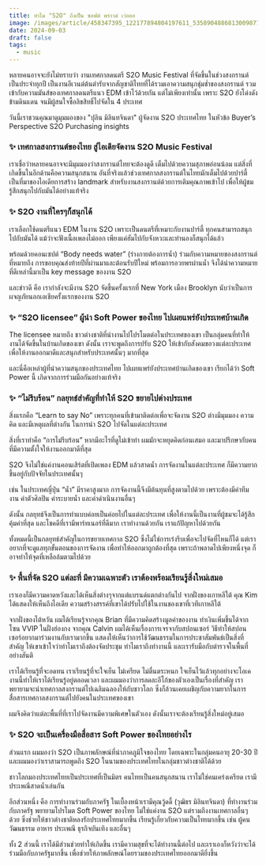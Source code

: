 ```yaml
---
title: ทำไม "S2O" ถึงเป็น ซอฟต์ พราวด์ เว่อออ
image: /images/article/458347395_122177894804197611_5358904886813009877_n-2.jpg
date: 2024-09-03
draft: false
tags:
  - music
---
```

หลายคนอาจจะยังไม่ทราบว่า งานเทศกาลดนตรี S2O Music Festival ที่จัดขึ้นในช่วงสงกรานต์เป็นประจำทุกปี เป็นงานอีเวนต์ต้นตำรับจากสัญชาติไทยที่ได้รวมเอาความสนุกชุ่มช่ำของสงกรานต์ รวมเข้ากับความมันส์ของเทศกาลดนตรีแนว EDM เข้าไว้ด้วยกัน แต่ไม่เพียงเท่านั้น เพราะ S2O ยังโด่งดังข้ามดินแดน จนมีผู้สนใจซื้อลิขสิทธิ์ไปจัดใน 4 ประเทศ



วันนี้เราชวนคุณมาดูมุมมองของ "ปุลิน มิลินทจินดา" ผู้จัดงาน S2O ประเทศไทย ในหัวข้อ Buyer’s Perspective S2O Purchasing insights 



### ✨ เทศกาลสงกรานต์ของไทย สู่ไอเดียจัดงาน S2O Music Festival

เราเชื่อว่าหลายคนอาจจะมีมุมมองว่าสงกรานต์ไทยจะต้องดูดี เต็มไปด้วยความสุภาพอ่อนน้อม แต่สิ่งที่เกิดขึ้นในอีกด้านคือความสนุกสนาน อันที่จริงแล้วช่วงเทศกาลสงกรานต์ในไทยมักเต็มไปด้วยปาร์ตี้ เป็นที่มาของไอเดียการสร้าง landmark สำหรับงานสงกรานต์ด้วยการเติมคุณภาพเข้าไป เพื่อให้ผู้ชมรู้สึกสนุกไปกับมันได้อย่างแท้จริง



### ✨ S2O งานที่ใครๆก็สนุกได้

เราเลือกใช้ดนตรีแนว EDM ในงาน S2O เพราะเป็นดนตรีที่เหมาะกับงานปาร์ตี้ ทุกคนสามารถสนุกไปกับมันได้ แม้ว่าจะฟังเนื้อเพลงไม่ออก เพียงแค่ฮัมไปกับจังหวะและทำนองก็สนุกได้แล้ว



พร้อมด้วยคอนเซปต์ “Body needs water” (ร่างกายต้องการน้ำ) ร่วมกับความหมายของสงกรานต์ ที่หมายถึง การขอบคุณส่งท้ายปีที่ผ่านมาและต้อนรับปีใหม่ พร้อมการอวยพรผ่านน้ำ จึงได้นำความหมายที่ดีเหล่านี้มาเป็น key message ของงาน S2O



และข่าวดี คือ เรากำลังจะมีงาน S2O จัดขึ้นครั้งแรกที่ New York เมือง Brooklyn นับว่าเป็นการผจญภัยนอกเอเชียครั้งแรกของงาน S2O 



### ✨ “S2O licensee” ผู้นำ Soft Power ของไทย ไปเผยแพร่ยังประเทศบ้านเกิด

The licensee หมายถึง ชาวต่างชาติที่นำงานไปโปรโมตต่อในประเทศของเขา เป็นกลุ่มคนที่ทำให้งานได้จัดขึ้นในบ้านเกิดของเขา ดังนั้น เราจะพูดถึงการปรับ S2O ให้เข้ากับสังคมขอวงแต่ละประเทศ เพื่อให้งานออกมาดีและสนุกสำหรับประเทศนั้นๆ มากที่สุด



และนี่คือเหล่าผู้ที่นำความสนุกของประเทศไทย ไปเผยแพร่ยังประเทศบ้านเกิดของเขา เรียกได้ว่า Soft Power นี้ เกิดจากการร่วมมือกันอย่างแท้จริง



### ✨ “ไม่รีบร้อน” กลยุทธ์สำคัญที่ทำให้ S2O ขยายไปต่างประเทศ

สิ่งแรกคือ “Learn to say No” เพราะทุกคนที่เข้ามาติดต่อเพื่อจะจัดงาน S2O ต่างมีมุมมอง ความคิด และมีเหตุผลที่ต่างกัน ในการนำ S2O ไปจัดในแต่ละประเทศ



สิ่งที่เราทำคือ “การไม่รีบร้อน” หากมีอะไรที่ดูไม่เข้าท่า ผมมักจะหยุดคิดก่อนเสมอ และมาปรึกษากับคนที่มีความตั้งใจให้งานออกมาดีที่สุด



S2O จึงไม่ใช่แค่งานคอนเสิร์ตที่เปิดเพลง EDM แล้วสาดน้ำ การจัดงานในแต่ละประเทศ ก็มีความยากขึ้นอยู่กับปัจจัยในประเทศนั้นๆ



เช่น ในประเทศญี่ปุ่น “น้ำ” มีราคาสูงมาก การจัดงานนี้จึงมีต้นทุนที่สูงตามไปด้วย เพราะต้องมีค่าทีมงาน ค่าตัวศิลปิน ค่าระบายน้ำ และค่าดำเนินงานอื่นๆ



ดังนั้น กลยุทธ์จึงเป็นการทำแบบค่อยเป็นค่อยไปในแต่ละประเทศ เพื่อให้งานนี้เป็นงานที่ผู้ชมจะได้รู้สึกคุ้มค่าที่สุด และโชคดีที่เรามีพาร์ทเนอร์ที่ดีมาก เราทำงานด้วยกัน เราแก้ปัญหาไปด้วยกัน 



ทั้งหมดนี้เป็นกลยุทธ์สำคัญในการขยายเทศกาล S2O ซึ่งไม่ใช่การเร่งรีบเพื่อจะไปจัดที่ไหนก็ได้ แต่เราอยากที่จะดูแลทุกขั้นตอนของการจัดงาน เพื่อทำให้ออกมาถูกต้องที่สุด เพราะถ้าพลาดไปเพียงหนึ่งจุด ก็อาจทำให้จุดที่เหลือล้มตามไปด้วย



### ✨ พื้นที่จัด S2O แต่ละที่ มีความเฉพาะตัว เราต้องพร้อมเรียนรู้สิ่งใหม่เสมอ

เราเองก็มีความคาดหวังและได้เห็นสิ่งต่างๆจากแต่แบรนด์แตกต่างกันไป จากฝั่งของเกาหลีใต้ คุณ Kim ได้แสดงให้เห็นถึงไอเดีย ความสร้างสรรค์ที่เขาได้ปรับไปใช้ในงานของเขาที่เวทีเกาหลีใต้ 



จากฝั่งของไต้หวัน ผมได้เรียนรู้จากคุณ Brian ทึ่มีความคิดสร้างมูลค่าของงาน ทำเงินเพิ่มขึ้นได้จากโซน VVIP ในฝั่งฮ่องกง จากคุณ Calvin ผมได้เห็นเรื่องการเจรจากับสปอนเซอร์ วิธีทำให้สปอนเซอร์อยากมาร่วมงานกับเรามากขึ้น แสดงให้เห็นว่าการใช้วัฒนธรรมในการประชาสัมพันธ์เป็นสิ่งที่สำคัญ ให้เขาเข้าใจว่าทำไมเราถึงต้องจัดประชุม ทำไมเราถึงทำงานนี้ และเรารับมือกับตำรวจในพื้นที่อย่างสันติ



เราได้เรียนรู้ที่จะอดทน เราเรียนรู้ที่จะใจเย็น ไม่เครียด ไม่ตื่นตระหนก ใจเย็นไว้แล้วทุกอย่างจะโอเค งานนี้ทำให้เราได้เรียนรู้อยู่ตลอดเวลา และผมมองว่าการลดละอีโก้ของตัวเองเป็นเรื่องที่สำคัญ เราพยายามจะนำเทศกาลสงกรานต์ไปเฉลิมฉลองให้กับชาวโลก ซึ่งก็ล้วนเคยเผชิญกับความยากในการสื่อสารเทศกาลสงกรานต์ไปยังคนในประเทศของเขา



ผมจึงคิดว่าแต่ละพื้นที่ที่เราไปจัดงานมีความพิเศษในตัวเอง ดังนั้นเราจะต้องเรียนรู้สิ่งใหม่อยู่เสมอ



### ✨ S2O จะเป็นเครื่องมือสื่อสาร Soft Power ของไทยอย่างไร

ส่วนแรก ผมมองว่า S2O เป็นภาพลักษณ์ที่น่าภาคภูมิใจของไทย โดยเฉพาะในกลุ่มคนอายุ 20-30 ปี และผมมองว่าเราสามารถพูดถึง S2O ในนามของประเทศไทยในกลุ่มชาวต่างชาติได้ด้วย



ชาวโลกมองประเทศไทยเป็นประเทศที่เป็นมิตร คนไทยเป็นคนสนุกสนาน เราไม่ใช่คนเคร่งเครียด เรามีประเพณีสาดน้ำเล่นกัน



อีกส่วนหนึ่ง คือ การทำงานร่วมกับภาครัฐ ในเบื้องหน้าเรามีคุณวู้ดดี้ (วุฒิธร มิลินทจินดา) ที่ทำงานร่วมกับภาครัฐ พยายามโปรโมต Soft Power ของไทย ไม่ใช่แค่งาน S2O แต่รวมถึงงานเทศกาลอื่นๆ ด้วย ซึ่งช่วยให้ชาวต่างชาติหลงรักประเทศไทยมากขึ้น เรียนรู้เกี่ยวกับความเป็นไทยมากขึ้น เช่น ผู้คน วัฒนธรรม อาหาร ประเพณี ธุรกิจบันเทิง และอื่นๆ



ทั้ง 2 ส่วนนี้ เราได้มีส่วนช่วยทำให้เกิดขึ้น เรามีความสุขที่จะได้ทำงานนี้ต่อไป และเราเองก็หวังว่าจะได้ร่วมมือกับภาครัฐมากขึ้น เพื่อช่วยให้ภาพลักษณ์โดยรวมของประเทศไทยออกมาดียิ่งขึ้น
